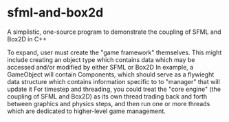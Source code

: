 # sfml-and-box2d
A simplistic, one-source program to demonstrate the coupling of SFML and Box2D in C++ 

To expand, user must create the "game framework" themselves. This might include creating an object type which contains data which may be accessed and/or modified by either SFML or Box2D
In example, a GameObject will contain Components, which should serve as a flywieght data structure which contains information specific to to "manager" that will update it
For timestep and threading, you could treat the "core engine" (the coupling of SFML and Box2D) as its own thread trading back and forth between graphics and physics steps, and then run one or more threads which are dedicated to higher-level game management.
